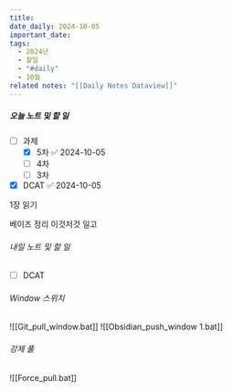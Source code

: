 ```yaml
---
title: 
date_daily: 2024-10-05
important_date: 
tags:
  - 2024년
  - 할일
  - "#daily"
  - 10월
related notes: "[[Daily Notes Dataview]]"
---
```

##### 오늘 노트 및 할 일 
- [ ]  과제
	- [x] 5차 ✅ 2024-10-05
	- [ ] 4차
	- [ ] 3차
- [x] DCAT ✅ 2024-10-05

1장 읽기

베이즈 정리 이것저것 일고


###### 내일 노트 및 할 일
- [ ]  DCAT


######  Window 스위치
![[Git_pull_window.bat]]
![[Obsidian_push_window 1.bat]]



###### 강제 풀
![[Force_pull.bat]]